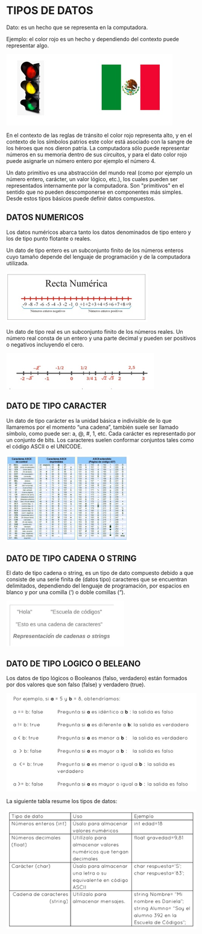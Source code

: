 # TIPOS DE DATOS
Dato: es un hecho que se representa en la computadora. 

Ejemplo: el color rojo es un hecho y dependiendo del contexto puede representar algo.

![dato](../images/dato.jpg)

En el contexto de las reglas de tránsito el color rojo representa alto, y en
el contexto de los símbolos patrios este color está asociado con la sangre
de los héroes que nos dieron patria.
La computadora sólo puede representar números en su memoria dentro
de sus circuitos, y para el dato color rojo puede asignarle un número
entero por ejemplo el número 4.

Un dato primitivo es una abstracción del mundo real (como por ejemplo
un número entero, carácter, un valor lógico, etc.), los cuales pueden ser
representados internamente por la computadora. Son "primitivos" en el
sentido que no pueden descomponerse en componentes más simples.
Desde estos tipos básicos puede definir datos compuestos.

## DATOS NUMERICOS
Los datos numéricos abarca tanto los datos denominados de tipo entero
y los de tipo punto flotante o reales.

Un dato de tipo entero es un subconjunto finito de los números enteros
cuyo tamaño depende del lenguaje de programación y de la computadora
utilizada.

![entero](../images/entero.jpg)

Un dato de tipo real es un subconjunto finito de los números reales. Un
número real consta de un entero y una parte decimal y pueden ser
positivos o negativos incluyendo el cero.

![real](../images/real.jpg)

## DATO DE TIPO CARACTER

Un dato de tipo carácter es la unidad básica e indivisible de lo que
llamaremos por el momento “una cadena”, también suele ser llamado
símbolo, como puede ser: a, @, #, 1, etc. Cada carácter es representado
por un conjunto de bits. Los caracteres suelen conformar conjuntos tales
como el código ASCII o el UNICODE.

![unicode](../images/unicode.jpg)


## DATO DE TIPO CADENA O STRING
El dato de tipo cadena o string, es un tipo de dato compuesto debido a
que consiste de una serie finita de (datos tipo) caracteres que se
encuentran delimitados, dependiendo del lenguaje de programación, por
espacios en blanco y por una comilla (‘) o doble comillas (“).

![cadena](../images/cadena.jpg)

## DATO DE TIPO LOGICO O BELEANO
Los datos de tipo lógicos o Booleanos (falso, verdadero) están formados
por dos valores que son falso (false) y verdadero (true).

![boleano](../images/boleano.jpg)

La siguiente tabla resume los tipos de datos:

![tabla](../images/tabla.jpg)

